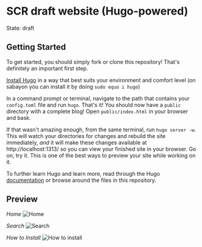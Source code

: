 SCR draft website (Hugo-powered)
=================

State: draft

Getting Started
---------------

To get started, you should simply fork or clone this repository! That's definitely an important first step.

[Install Hugo](http://gohugo.io/overview/installing) in a way that best suits your environment and comfort level (on sabayon you can install it by doing `sudo equo i hugo`)

In a command prompt or terminal, navigate to the path that contains your `config.toml` file and run `hugo`. That's it!
You should now have a `public` directory with a complete blog! Open `public/index.html` in your browser and bask.

If that wasn't amazing enough, from the same terminal, run `hugo server -w`. This will watch your directories for changes
and rebuild the site immediately, *and* it will make these changes available at http://localhost:1313/ so you can view
your finished site in your browser. Go on, try it. This is one of the best ways to preview your site while working on it.

To further learn Hugo and learn more, read through the Hugo [documentation](http://gohugo.io/overview/introduction)
or browse around the files in this repository.

Preview
---------------

*Home*
![Home](https://i.imgur.com/dw9LMqQ.png)

*Search*
![Search](https://i.imgur.com/e4qmYsY.png)

*How to Install*
![How to install](https://i.imgur.com/thMrPQF.png)
